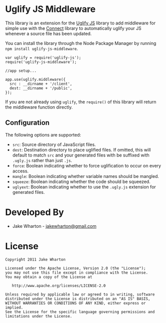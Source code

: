 Uglify JS Middleware
====================

This library is an extension for the [Uglify JS][1] library to add middleware
for simple use with the [Connect][2] library to automatically uglify your JS
whenever a source file has been updated.

You can install the library through the Node Package Manager by running
`npm install uglify-js-middleware`.

    var uglify = require('uglify-js');
    require('uglify-js-middleware');
    
    //app setup...
    
    app.use(uglify.middleware({
      src : __dirname + '/client',
      dest: __dirname + '/public',
    });

If you are not already using `uglify`, the `require()` of this library will
return the middleware function directly.


Configuration
-------------

The following options are supported:

 * `src`: Source directory of JavaScript files.
 * `dest`: Destination directory to place uglified files. If omitted, this will
   default to match `src` and your generated files with be suffixed with
   `.ugly.js` rather than just `.js`.
 * `force`: Boolean indicating whether to force uglification to occur on every
   access.
 * `mangle`: Boolean indicating whether variable names should be mangled.
 * `squeeze`: Boolean indicating whether the code should be squeezed.
 * `uglyext`: Boolean indicating whether to use the `.ugly.js` extension for
   generated files.



Developed By
============

* Jake Wharton - <jakewharton@gmail.com>



License
=======

    Copyright 2011 Jake Wharton

    Licensed under the Apache License, Version 2.0 (the "License");
    you may not use this file except in compliance with the License.
    You may obtain a copy of the License at

       http://www.apache.org/licenses/LICENSE-2.0

    Unless required by applicable law or agreed to in writing, software
    distributed under the License is distributed on an "AS IS" BASIS,
    WITHOUT WARRANTIES OR CONDITIONS OF ANY KIND, either express or implied.
    See the License for the specific language governing permissions and
    limitations under the License.




 [1]: https://github.com/mishoo/UglifyJS
 [2]: http://senchalabs.github.com/connect/
